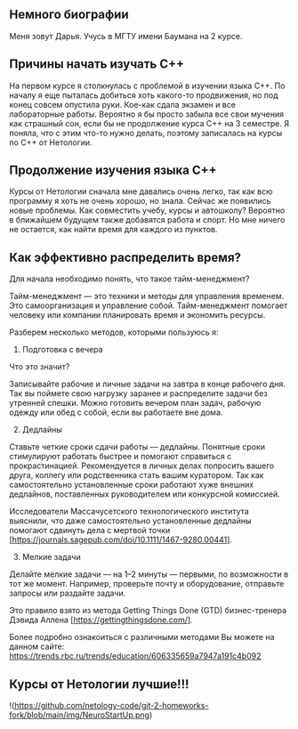 ## Немного биографии 

Меня зовут Дарья. Учусь в МГТУ имени Баумана на 2 курсе. 

## Причины начать изучать С++

На первом курсе я столкнулась с проблемой в изучении языка С++. По началу я еще пыталась добиться хоть какого-то продвижения, но под конец совсем опустила руки. Кое-как сдала экзамен и все лабораторные работы. Вероятно я бы просто забыла все свои мучения как страшный сон, если бы не продолжение курса С++ на 3 семестре. Я поняла, что с этим что-то нужно делать, поэтому записалась на курсы по С++ от Нетологии. 

## Продолжение изучения языка С++

Курсы от Нетологии сначала мне давались очень легко, так как всю программу я хоть не очень хорошо, но знала. Сейчас же появились новые проблемы. Как совместить учебу, курсы и автошколу? Вероятно в ближайшем будущем также добавятся работа и спорт. Но мне ничего не остается, как найти время для каждого из пунктов.

## Как эффективно распределить время? 

Для начала необходимо понять, что такое тайм-менеджмент?

Тайм-менеджмент — это техники и методы для управления временем. Это самоорганизация и управление собой. Тайм-менеджмент помогает человеку или компании планировать время и экономить ресурсы.

Разберем несколько методов, которыми пользуюсь я:

1. Подготовка с вечера
   
Что это значит?

Записывайте рабочие и личные задачи на завтра в конце рабочего дня. Так вы поймете свою нагрузку заранее и распределите задачи без утренней спешки. Можно готовить вечером план задач, рабочую одежду или обед с собой, если вы работаете вне дома.


2. Дедлайны

Ставьте четкие сроки сдачи работы — дедлайны. Понятные сроки стимулируют работать быстрее и помогают справиться с прокрастинацией. Рекомендуется в личных делах попросить вашего друга, коллегу или родственника стать вашим куратором. Так как самостоятельно установленные сроки работают хуже внешних дедлайнов, поставленных руководителем или конкурсной комиссией.

Исследователи Массачусетского технологического института выяснили, что даже самостоятельно установленные дедлайны помогают сдвинуть дела с мертвой точки [https://journals.sagepub.com/doi/10.1111/1467-9280.00441].


3. Мелкие задачи

Делайте мелкие задачи — на 1–2 минуты — первыми, по возможности в тот же момент. Например, проверьте почту и оборудование, отправьте запросы или раздайте задачи.

Это правило взято из метода Getting Things Done (GTD) бизнес-тренера Дэвида Аллена [https://gettingthingsdone.com/].

Более подробно ознакоиться с различными методами Вы можете на данном сайте:
https://trends.rbc.ru/trends/education/606335659a7947a191c4b092


## Курсы от Нетологии лучшие!!!

!(https://github.com/netology-code/git-2-homeworks-fork/blob/main/img/NeuroStartUp.png)